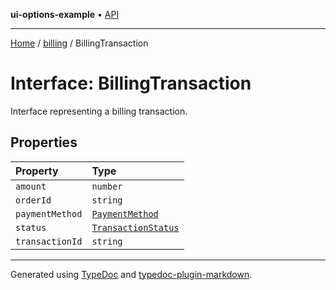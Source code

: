 **ui-options-example** • [API](../../README.md)

***

[Home](../../README.md) / [billing](../README.md) / BillingTransaction

# Interface: BillingTransaction

Interface representing a billing transaction.

## Properties

| Property | Type |
| :------ | :------ |
| `amount` | `number` |
| `orderId` | `string` |
| `paymentMethod` | [`PaymentMethod`](../enumerations/PaymentMethod.md) |
| `status` | [`TransactionStatus`](../enumerations/TransactionStatus.md) |
| `transactionId` | `string` |

***

Generated using [TypeDoc](https://typedoc.org) and [typedoc-plugin-markdown](https://typedoc-plugin-markdown.org).
